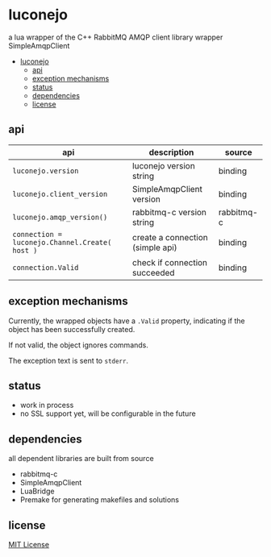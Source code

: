 luconejo
========

a lua wrapper of the C++ RabbitMQ AMQP client library wrapper SimpleAmqpClient

- [luconejo](#luconejo)
	- [api](#api)
	- [exception mechanisms](#exception-mechanisms)
	- [status](#status)
	- [dependencies](#dependencies)
	- [license](#license)

api
---

| api | description | source |
| --- | ----------- | ------ |
| `luconejo.version` | luconejo version string | binding |
| `luconejo.client_version` | SimpleAmqpClient version | binding |
| `luconejo.amqp_version()` | rabbitmq-c version string | rabbitmq-c |
| `connection = luconejo.Channel.Create( host )` | create a connection (simple api) | binding |
| `connection.Valid` | check if connection succeeded | binding |

exception mechanisms
--------------------

Currently, the wrapped objects have a `.Valid` property, indicating if the object has been successfully created.

If not valid, the object ignores commands.

The exception text is sent to `stderr`.

status
------

 - work in process
 - no SSL support yet, will be configurable in the future

dependencies
------------

all dependent libraries are built from source

 - rabbitmq-c
 - SimpleAmqpClient
 - LuaBridge
 - Premake for generating makefiles and solutions

license
-------

[MIT License](http://opensource.org/licenses/MIT)
